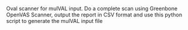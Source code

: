 Oval scanner for mulVAL input. Do a complete scan using Greenbone OpenVAS Scanner, output the report in CSV format and use this python script to generate the mulVAL input file
